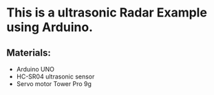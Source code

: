 # This is a ultrasonic Radar Example using Arduino.

## Materials:

- Arduino UNO
- HC-SR04 ultrasonic sensor
- Servo motor Tower Pro 9g


